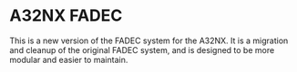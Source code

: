# A32NX FADEC

This is a new version of the FADEC system for the A32NX. 
It is a migration and cleanup of the original FADEC system,
and is designed to be more modular and easier to maintain.
